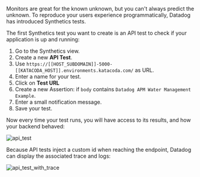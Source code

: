 Monitors are great for the known unknown, but you can't always predict the unknown. To reproduce your users experience programmatically, Datadog has introduced Synthetics tests.

The first Synthetics test you want to create is an API test to check if your application is up and running:

1. Go to the Synthetics view.
2. Create a new **API Test**.
3. Use `https://[[HOST_SUBDOMAIN]]-5000-[[KATACODA_HOST]].environments.katacoda.com/` as URL.
4. Enter a name for your test.
5. Click on **Test URL**
6. Create a new Assertion: if `body` contains `Datadog APM Water Management Example`.
7. Enter a small notification message.
8. Save your test.

Now every time your test runs, you will have access to its results, and how your backend behaved:

![api_test](https://raw.githubusercontent.com/l0k0ms/workshops/master/log-workshop/assets/images/api_test.png)

Because API tests inject a custom id when reaching the endpoint, Datadog can display the associated trace and logs:

![api_test_with_trace](https://raw.githubusercontent.com/l0k0ms/workshops/master/log-workshop/assets/images/api_test_with_trace.png)
